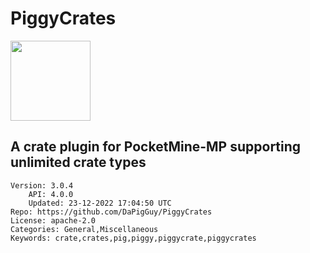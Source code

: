 # PiggyCrates
<img src="https://raw.githubusercontent.com/DaPigGuy/PiggyCrates/f44e13f081915532decc770562c961a73297a98d/resources/img/PiggyCrates.gif" width="128" height="128" />

## A crate plugin for PocketMine-MP supporting unlimited crate types
```properties
Version: 3.0.4
    API: 4.0.0
    Updated: 23-12-2022 17:04:50 UTC
Repo: https://github.com/DaPigGuy/PiggyCrates
License: apache-2.0
Categories: General,Miscellaneous
Keywords: crate,crates,pig,piggy,piggycrate,piggycrates
```